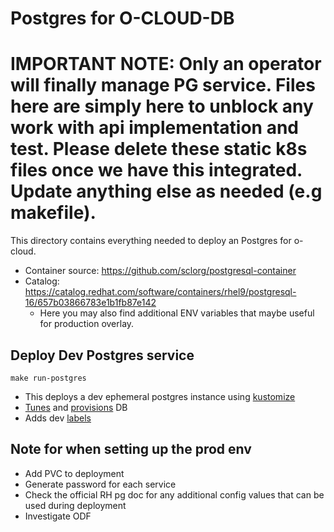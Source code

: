 # Postgres for O-CLOUD-DB

# IMPORTANT NOTE: Only an operator will finally manage PG service. Files here are simply here to unblock any work with api implementation and test. Please delete these static k8s files once we have this integrated. Update anything else as needed (e.g makefile).

This directory contains everything needed to deploy an Postgres for o-cloud. 

- Container source: https://github.com/sclorg/postgresql-container
- Catalog: https://catalog.redhat.com/software/containers/rhel9/postgresql-16/657b03866783e1b1fb87e142
  - Here you may also find additional ENV variables that maybe useful for production overlay.

## Deploy Dev Postgres service

```shell
make run-postgres
```
- This deploys a dev ephemeral postgres instance using [kustomize](./k8s/base/deployment.yaml)
- [Tunes](./k8s/base/postgresql-cfg) and [provisions](./k8s/base/postgresql-start) DB
- Adds dev [labels](./k8s/overlays/dev/kustomization.yaml)

## Note for when setting up the prod env
- Add PVC to deployment 
- Generate password for each service 
- Check the official RH pg doc for any additional config values that can be used during deployment
- Investigate ODF
